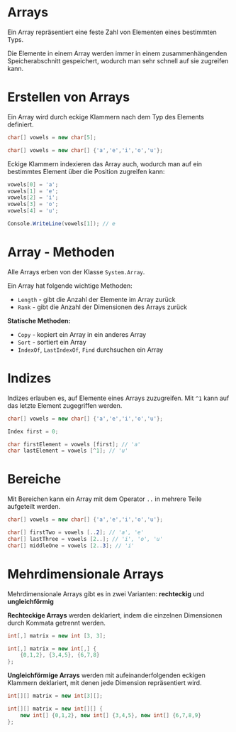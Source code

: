 # Arrays

Ein Array repräsentiert eine feste Zahl von Elementen eines bestimmten Typs.

Die Elemente in einem Array werden immer in einem zusammenhängenden Speicherabschnitt gespeichert, wodurch man sehr schnell auf sie zugreifen kann.


# Erstellen von Arrays

Ein Array wird durch eckige Klammern nach dem Typ des Elements definiert.

```csharp
char[] vowels = new char[5];

char[] vowels = new char[] {'a','e','i','o','u'};
```

Eckige Klammern indexieren das Array auch, wodurch man auf ein bestimmtes Element über die Position zugreifen kann:

```csharp
vowels[0] = 'a'; 
vowels[1] = 'e'; 
vowels[2] = 'i'; 
vowels[3] = 'o'; 
vowels[4] = 'u';

Console.WriteLine(vowels[1]); // e
```


# Array - Methoden

Alle Arrays erben von der Klasse `System.Array`.

Ein Array hat folgende wichtige Methoden:
* `Length` - gibt die Anzahl der Elemente im Array zurück
* `Rank` - gibt die Anzahl der Dimensionen des Arrays zurück

**Statische Methoden:**
* `Copy` - kopiert ein Array in ein anderes Array
* `Sort` - sortiert ein Array
* `IndexOf`, `LastIndexOf`, `Find` durchsuchen ein Array


# Indizes

Indizes erlauben es, auf Elemente eines Arrays zuzugreifen. Mit `^1` kann auf das letzte Element zugegriffen werden.

```csharp
char[] vowels = new char[] {'a','e','i','o','u'};

Index first = 0;

char firstElement = vowels [first]; // 'a'
char lastElement = vowels [^1]; // 'u'
```


# Bereiche

Mit Bereichen kann ein Array mit dem Operator `..` in mehrere Teile aufgeteilt werden.

```csharp
char[] vowels = new char[] {'a','e','i','o','u'};

char[] firstTwo = vowels [..2]; // 'a', 'e' 
char[] lastThree = vowels [2..]; // 'i', 'o', 'u' 
char[] middleOne = vowels [2..3]; // 'i'
```


# Mehrdimensionale Arrays

Mehrdimensionale Arrays gibt es in zwei Varianten: **rechteckig** und **ungleichförmig**

**Rechteckige Arrays** werden deklariert, indem die einzelnen Dimensionen durch Kommata getrennt werden.

```csharp
int[,] matrix = new int [3, 3];

int[,] matrix = new int[,] {
    {0,1,2}, {3,4,5}, {6,7,8}
};
```

**Ungleichförmige Arrays** werden mit aufeinanderfolgenden eckigen Klammern deklariert, mit denen jede Dimension repräsentiert wird.
```csharp
int[][] matrix = new int[3][];

int[][] matrix = new int[][] {
    new int[] {0,1,2}, new int[] {3,4,5}, new int[] {6,7,8,9}
};
```